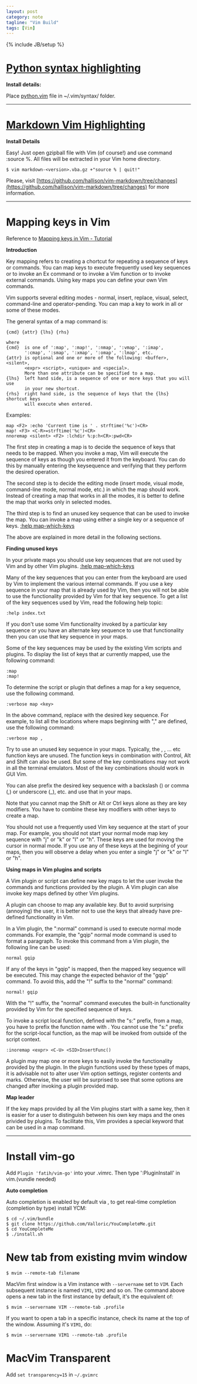 ```yaml
---
layout: post
category: note
tagline: "Vim Build"
tags: [Vim]
---
```

{% include JB/setup %}

# [Python syntax highlighting](http://www.vim.org/scripts/script.php?script_id=790)

**Install details:**

Place [python.vim](http://www.vim.org/scripts/download_script.php?src_id=21056) file in ~/.vim/syntax/ folder.

- - - -

# [Markdown Vim Highlighting](http://www.vim.org/scripts/script.php?script_id=2882)

**Install Details**

Easy! Just open gzipball file with Vim (of course!) and use command :source %.
All files will be extracted in your Vim home directory.

`$ vim markdown-<version>.vba.gz +"source % | quit!"`

Please, visit
[https://github.com/hallison/vim-markdown/tree/changes](https://github.com/hallison/vim-markdown/tree/changes) for more information.

- - - -

# Mapping keys in Vim
Reference to [Mapping keys in Vim -
Tutorial](http://vim.wikia.com/wiki/Mapping_keys_in_Vim_-_Tutorial_(Part_1))

**Introduction**

Key mapping refers to creating a chortcut for repeating a sequence of keys or
commands. You can map keys to execute frequently used key sequences or to
invoke an Ex command or to invoke a Vim function or to invoke external
commands. Using key maps you can define your own Vim commands.

Vim supports several editing modes - normal, insert, replace, visual, select,
command-line and operator-pending. You can map a key to work in all or some of
these modes.

The general syntax of a map command is:

    {cmd} {attr} {lhs} {rhs}

    where
    {cmd}  is one of ':map', ':map!', ':nmap', ':vmap', ':imap',
           ':cmap', ':smap', ':xmap', ':omap', ':lmap', etc.
    {attr} is optional and one or more of the following: <buffer>, <silent>,
           <expr> <script>, <unique> and <special>.
           More than one attribute can be specified to a map.
    {lhs}  left hand side, is a sequence of one or more keys that you will use
           in your new shortcut.
    {rhs}  right hand side, is the sequence of keys that the {lhs} shortcut keys
           will execute when entered.

Examples:

    map <F2> :echo 'Current time is ' . strftime('%c')<CR>
    map! <F3> <C-R>=strftime('%c')<CR>
    nnoremap <silent> <F2> :lchdir %:p:h<CR>:pwd<CR>

The first step in creating a map is to decide the sequence of keys that needs
to be mapped. When you invoke a map, Vim will execute the sequence of keys as
though you entered it from the keyboard. You can do this by manually entering
the keysequence and verifying that they perform the desired operation.

The second step is to decide the editing mode (insert mode, visual mode,
command-line mode, normal mode, etc.) in which the map should work. Instead of
creating a map that works in all the modes, it is better to define the map that
works only in selected modes.

The third step is to find an unused key sequence that can be used to invoke the
map. You can invoke a map using either a single key or a sequence of keys.
[:help
map-which-keys](http://vimdoc.sourceforge.net/htmldoc/map.html#map-which-keys)

The above are explained in more detail in the following sections.

**Finding unused keys**

In your private maps you should use key sequences that are not used by Vim and
by other Vim plugins. [:help
map-which-keys](http://vimdoc.sourceforge.net/htmldoc/map.html#map-which-keys)

Many of the key sequences that you can enter from the keyboard are used by Vim
to implement the various internal commands. If you use a key sequence in your
map that is already used by Vim, then you will not be able to use the
functionality provided by Vim for that key sequence. To get a list of the key
sequences used by Vim, read the following help topic:

    :help index.txt

If you don't use some Vim functionality invoked by a particular key sequence or
you have an alternate key sequence to use that functionality then you can use
that key sequence in your maps.

Some of the key sequences may be used by the existing Vim scripts and plugins.
To display the list of keys that ar currently mapped, use the following
command:

    :map
    :map!

To determine the script or plugin that defines a map for a key sequence, use
the following command.

    :verbose map <key>

In the above command, replace <key> with the desired key sequence. For example,
to list all the locations where maps beginning with "," are defined, use the
following command:

    :verbose map ,

Try to use an unused key sequence in your maps. Typically, the <F2>, <F3>, ...
etc function keys are unused. The function keys in combination with Control,
Alt and Shift can also be used. But some of the key combinations may not work
in all the terminal emulators. Most of the key combinations should work in GUI
Vim.

You can alse prefix the desired key sequence with a backslash (\) or comma (,)
or underscore (\_), etc. and use that in your maps.

Note that you cannot map the Shift or Alt or Ctrl keys alone as they are key
modifiers. You have to combine these key modifiers with other keys to create a
map.

You should not use a frequently used Vim key sequence at the start of your map.
For example, you should not start your normal mode map key sequence with "j" or
"k" or "l" or "h". These keys are used for moving the cursor in normal mode. If
you use any of these keys at the begining of your maps, then you will observe a
delay when you enter a single "j" or "k" or "l" or "h".

**Using maps in Vim plugins and scripts**

A Vim plugin or script can define new key maps to let the user invoke the
commands and functions provided by the plugin. A Vim plugin can alse invoke key
maps defined by other Vim plugins.

A plugin can choose to map any available key. But to avoid surprising
(annoying) the user, it is better not to use the keys that already have
pre-defined functionality in Vim.

In a Vim plugin, the ":normal" command is used to execute normal mode commands.
For example, the "gqip" normal mode command is used to format a paragraph. To
invoke this command from a Vim plugin, the following line can be used:

    normal gqip

If any of the keys in "gqip" is mapped, then the mapped key sequence will be
executed. This may change the expected behavior of the "gqip" command. To avoid
this, add the "!" suffix to the "normal" command:

    normal! gqip

With the "!" suffix, the "normal" command executes the built-in functionality
provided by Vim for the specified sequence of keys.

To invoke a script local function, defined with the "s:" prefix, from a map,
you have to prefix the function name with <SID>. You cannot use the "s:" prefix
for the script-local function, as the map will be invoked from outside of the
script context.

    :inoremap <expr> <C-U> <SID>InsertFunc()

A plugin may map one or more keys to easily invoke the functionality provided
by the plugin. In the plugin functions used by these types of maps, it is
advisable not to alter user Vim option settings, register contents and marks.
Otherwise, the user will be surprised to see that some options are changed
after invoking a plugin provided map.

**Map leader**

If the key maps provided by all the Vim plugins start with a same key, then it
is easier for a user to distinguish between his own key maps and the ones
privided by plugins. To facilitate this, Vim provides a special keyword that
can be used in a map command.

- - - -

# Install vim-go

Add `Plugin 'fatih/vim-go'` into your .vimrc. Then type ':PluginInstall' in
vim.(vundle needed)

**Auto completion**

Auto completion is enabled by default via <C-x><C-o>, to get real-time
completion (completion by type) install YCM:

    $ cd ~/.vim/bundle
    $ git clone https://github.com/Valloric/YouCompleteMe.git
    $ cd YouCompleteMe
    $ ./install.sh

# New tab from existing mvim window

    $ mvim --remote-tab filename

MacVim first window is a Vim instance with `--servername` set to `VIM`. Each
subsequent instance is named `VIM1`, `VIM2` and so on. The command above opens
a new tab in the first instance by default, it's the equivalent of:

    $ mvim --servername VIM --remote-tab .profile

If you want to open a tab in a specific instance, check its name at the top of
the window. Assuming it's `VIM1`, do:

    $ mvim --servername VIM1 --remote-tab .profile

# MacVim Transparent

Add `set transparency=15` in `~/.gvimrc`
